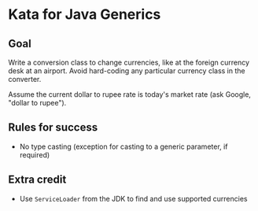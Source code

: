 # Kata for Java Generics

## Goal

Write a conversion class to change currencies, like at the foreign currency desk at an airport.  Avoid hard-coding any
particular currency class in the converter.

Assume the current dollar to rupee rate is today's market rate (ask Google, "dollar to rupee").

## Rules for success

* No type casting (exception for casting to a generic parameter, if required)

## Extra credit

* Use `ServiceLoader` from the JDK to find and use supported currencies
